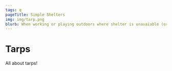 ```yaml
---
tags: q
pageTitle: Simple Shelters 
img: img/tarp.png
blurb: When working or playing outdoors where shelter is unavaiable (or poorly ventilated), simple materials and designs can be used to ward off rain or snow. 
---
```


<!--<img src="img/tarp.png">-->

# Tarps 

All about tarps!
